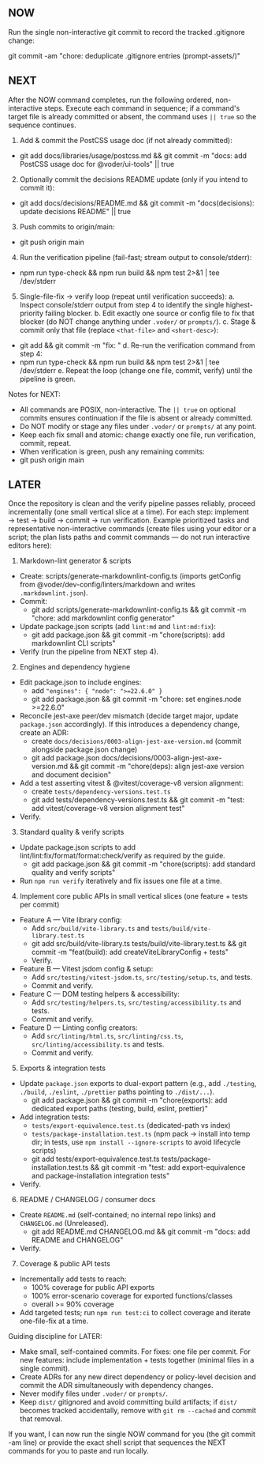 ## NOW
Run the single non-interactive git commit to record the tracked .gitignore change:

git commit -am "chore: deduplicate .gitignore entries (prompt-assets/)"

## NEXT
After the NOW command completes, run the following ordered, non-interactive steps. Execute each command in sequence; if a command's target file is already committed or absent, the command uses `|| true` so the sequence continues.

1) Add & commit the PostCSS usage doc (if not already committed):
- git add docs/libraries/usage/postcss.md && git commit -m "docs: add PostCSS usage doc for @voder/ui-tools" || true

2) Optionally commit the decisions README update (only if you intend to commit it):
- git add docs/decisions/README.md && git commit -m "docs(decisions): update decisions README" || true

3) Push commits to origin/main:
- git push origin main

4) Run the verification pipeline (fail-fast; stream output to console/stderr):
- npm run type-check && npm run build && npm test 2>&1 | tee /dev/stderr

5) Single-file-fix → verify loop (repeat until verification succeeds):
a. Inspect console/stderr output from step 4 to identify the single highest-priority failing blocker.
b. Edit exactly one source or config file to fix that blocker (do NOT change anything under `.voder/` or `prompts/`).
c. Stage & commit only that file (replace `<that-file>` and `<short-desc>`):
- git add <that-file> && git commit -m "fix: <short-desc>" 
d. Re-run the verification command from step 4:
- npm run type-check && npm run build && npm test 2>&1 | tee /dev/stderr
e. Repeat the loop (change one file, commit, verify) until the pipeline is green.

Notes for NEXT:
- All commands are POSIX, non-interactive. The `|| true` on optional commits ensures continuation if the file is absent or already committed.
- Do NOT modify or stage any files under `.voder/` or `prompts/` at any point.
- Keep each fix small and atomic: change exactly one file, run verification, commit, repeat.
- When verification is green, push any remaining commits:
- git push origin main

## LATER
Once the repository is clean and the verify pipeline passes reliably, proceed incrementally (one small vertical slice at a time). For each step: implement → test → build → commit → run verification. Example prioritized tasks and representative non-interactive commands (create files using your editor or a script; the plan lists paths and commit commands — do not run interactive editors here):

1) Markdown-lint generator & scripts
- Create: scripts/generate-markdownlint-config.ts (imports getConfig from @voder/dev-config/linters/markdown and writes `.markdownlint.json`).
- Commit:
  - git add scripts/generate-markdownlint-config.ts && git commit -m "chore: add markdownlint config generator"
- Update package.json scripts (add `lint:md` and `lint:md:fix`):
  - git add package.json && git commit -m "chore(scripts): add markdownlint CLI scripts"
- Verify (run the pipeline from NEXT step 4).

2) Engines and dependency hygiene
- Edit package.json to include engines:
  - add `"engines": { "node": ">=22.6.0" }`
  - git add package.json && git commit -m "chore: set engines.node >=22.6.0"
- Reconcile jest-axe peer/dev mismatch (decide target major, update `package.json` accordingly). If this introduces a dependency change, create an ADR:
  - create `docs/decisions/0003-align-jest-axe-version.md` (commit alongside package.json change)
  - git add package.json docs/decisions/0003-align-jest-axe-version.md && git commit -m "chore(deps): align jest-axe version and document decision"
- Add a test asserting vitest & @vitest/coverage-v8 version alignment:
  - create `tests/dependency-versions.test.ts`
  - git add tests/dependency-versions.test.ts && git commit -m "test: add vitest/coverage-v8 version alignment test"
- Verify.

3) Standard quality & verify scripts
- Update package.json scripts to add lint/lint:fix/format/format:check/verify as required by the guide.
  - git add package.json && git commit -m "chore(scripts): add standard quality and verify scripts"
- Run `npm run verify` iteratively and fix issues one file at a time.

4) Implement core public APIs in small vertical slices (one feature + tests per commit)
- Feature A — Vite library config:
  - Add `src/build/vite-library.ts` and `tests/build/vite-library.test.ts`
  - git add src/build/vite-library.ts tests/build/vite-library.test.ts && git commit -m "feat(build): add createViteLibraryConfig + tests"
  - Verify.
- Feature B — Vitest jsdom config & setup:
  - Add `src/testing/vitest-jsdom.ts`, `src/testing/setup.ts`, and tests.
  - Commit and verify.
- Feature C — DOM testing helpers & accessibility:
  - Add `src/testing/helpers.ts`, `src/testing/accessibility.ts` and tests.
  - Commit and verify.
- Feature D — Linting config creators:
  - Add `src/linting/html.ts`, `src/linting/css.ts`, `src/linting/accessibility.ts` and tests.
  - Commit and verify.

5) Exports & integration tests
- Update `package.json` exports to dual-export pattern (e.g., add `./testing`, `./build`, `./eslint`, `./prettier` paths pointing to `./dist/...`).
  - git add package.json && git commit -m "chore(exports): add dedicated export paths (testing, build, eslint, prettier)"
- Add integration tests:
  - `tests/export-equivalence.test.ts` (dedicated-path vs index)
  - `tests/package-installation.test.ts` (npm pack → install into temp dir; in tests, use `npm install --ignore-scripts` to avoid lifecycle scripts)
  - git add tests/export-equivalence.test.ts tests/package-installation.test.ts && git commit -m "test: add export-equivalence and package-installation integration tests"
- Verify.

6) README / CHANGELOG / consumer docs
- Create `README.md` (self-contained; no internal repo links) and `CHANGELOG.md` (Unreleased).
  - git add README.md CHANGELOG.md && git commit -m "docs: add README and CHANGELOG"
- Verify.

7) Coverage & public API tests
- Incrementally add tests to reach:
  - 100% coverage for public API exports
  - 100% error-scenario coverage for exported functions/classes
  - overall >= 90% coverage
- Add targeted tests; run `npm run test:ci` to collect coverage and iterate one-file-fix at a time.

Guiding discipline for LATER:
- Make small, self-contained commits. For fixes: one file per commit. For new features: include implementation + tests together (minimal files in a single commit).
- Create ADRs for any new direct dependency or policy-level decision and commit the ADR simultaneously with dependency changes.
- Never modify files under `.voder/` or `prompts/`.
- Keep `dist/` gitignored and avoid committing build artifacts; if `dist/` becomes tracked accidentally, remove with `git rm --cached` and commit that removal.

If you want, I can now run the single NOW command for you (the git commit -am line) or provide the exact shell script that sequences the NEXT commands for you to paste and run locally.